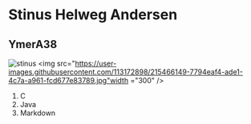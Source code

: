 # Stinus Helweg Andersen
## YmerA38
![stinus](https://user-images.githubusercontent.com/113172898/215466149-7794eaf4-ade1-4c7a-a961-fcd677e83789.jpg)
<img src="https://user-images.githubusercontent.com/113172898/215466149-7794eaf4-ade1-4c7a-a961-fcd677e83789.jpg"width ="300" />
1. C
2. Java
3. Markdown
